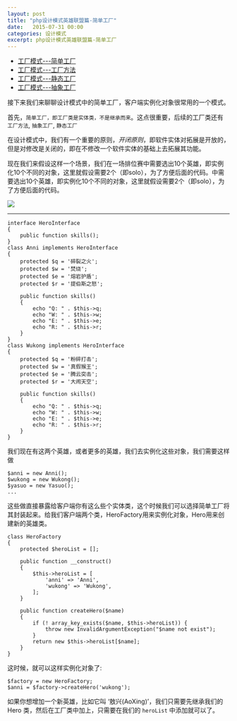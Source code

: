 ```yaml
---
layout: post
title: "php设计模式英雄联盟篇-简单工厂"
date:   2015-07-31 00:00
categories: 设计模式
excerpt: php设计模式英雄联盟篇-简单工厂
---
```


* [工厂模式---简单工厂](http://rrylee.github.io/2015/07/31/php-pattern-simple-factory/)
* [工厂模式---工厂方法](http://rrylee.github.io/2015/08/25/php-pattern-factorymethod/)
* [工厂模式---静态工厂](http://rrylee.github.io/2015/08/25/php-pattern-staticfactory/)
* [工厂模式---抽象工厂](http://rrylee.github.io/2015/08/25/php-pattern-abstructfactory/)

接下来我们来聊聊设计模式中的简单工厂，客户端实例化对象很常用的一个模式。

首先，`简单工厂，即工厂类是实体类，不是继承而来`。这点很重要，后续的工厂类还有 `工厂方法`, `抽象工厂`, `静态工厂`

在设计模式中，我们有一个重要的原则，*开闭原则*，即软件实体对拓展是开放的，但是对修改是关闭的，即在不修改一个软件实体的基础上去拓展其功能。

现在我们来假设这样一个场景，我们在一场排位赛中需要选出10个英雄，即实例化10个不同的对象，这里就假设需要2个（即solo），为了方便后面的代码。中需要选出10个英雄，即实例化10个不同的对象，这里就假设需要2个（即solo），为了方便后面的代码。

![](http://ww4.sinaimg.cn/mw690/baa3278fgw1eves9wdi63j20e30e7q3m.jpg)

---

    interface HeroInterface
    {
        public function skills();
    }
    class Anni implements HeroInterface
    {
        protected $q = '碎裂之火';
        protected $w = '焚烧';
        protected $e = '熔岩护盾';
        protected $r = '提伯斯之怒';

        public function skills()
        {
            echo "Q: " . $this->q;
            echo "W: " . $this->w;
            echo "E: " . $this->e;
            echo "R: " . $this->r;
        }
    }
    class Wukong implements HeroInterface
    {
        protected $q = '粉碎打击';
        protected $w = '真假猴王';
        protected $e = '腾云突击';
        protected $r = '大闹天空';

        public function skills()
        {
            echo "Q: " . $this->q;
            echo "W: " . $this->w;
            echo "E: " . $this->e;
            echo "R: " . $this->r;
        }
    }

我们现在有这两个英雄，或者更多的英雄，我们去实例化这些对象，我们需要这样做

    $anni = new Anni();
    $wukong = new Wukong();
    $yasuo = new Yasuo();
    ...

这些做直接暴露给客户端你有这么些个实体类，这个时候我们可以选择简单工厂将其封装起来。给我们客户端两个类，HeroFactory用来实例化对象，Hero用来创建新的英雄类。

    class HeroFactory
    {
        protected $heroList = [];

        public function __construct()
        {
            $this->heroList = [
                'anni' => 'Anni',
                'wukong' => 'Wukong',
            ];
        }

        public function createHero($name)
        {
            if (! array_key_exists($name, $this->heroList)) {
                throw new InvalidArgumentException("$name not exist");
            }
            return new $this->heroList[$name];
        }
    }

这时候，就可以这样实例化对象了:

    $factory = new HeroFactory;
    $anni = $factory->createHero('wukong');

如果你想增加一个新英雄，比如它叫 ‘敖兴(AoXing)’，我们只需要先继承我们的 Hero 类，然后在工厂类中加上，只需要在我们的 `heroList` 中添加就可以了。

